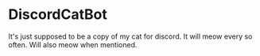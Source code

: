 # DiscordCatBot
It's just supposed to be a copy of my cat for discord. It will meow every so often. Will also meow when mentioned.
